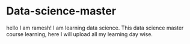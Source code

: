 # Data-science-master
hello I am ramesh!
I am learning data science.
This data science master course learning, here I will upload all my learning day wise.
